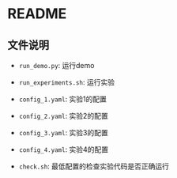 # README

## 文件说明

- `run_demo.py`: 运行demo
- `run_experiments.sh`: 运行实验
- `config_1.yaml`: 实验1的配置
- `config_2.yaml`: 实验2的配置
- `config_3.yaml`: 实验3的配置
- `config_4.yaml`: 实验4的配置

- `check.sh`: 最低配置的检查实验代码是否正确运行
